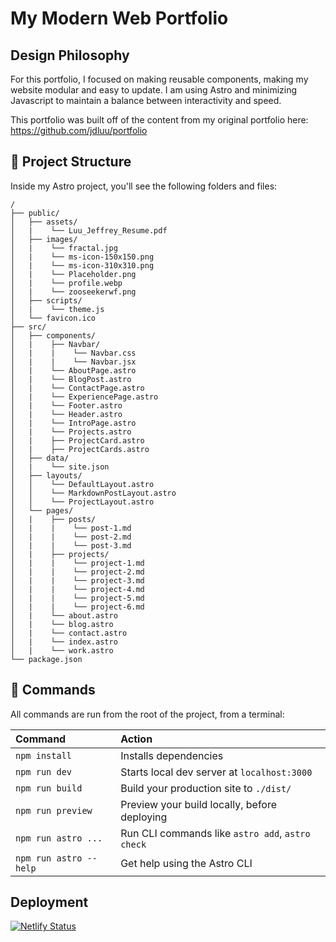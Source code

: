 # My Modern Web Portfolio

## Design Philosophy

For this portfolio, I focused on making reusable components, making my website modular and easy to update. I am using Astro and minimizing Javascript to maintain a balance between interactivity and speed.

This portfolio was built off of the content from my original portfolio here: <https://github.com/jdluu/portfolio>

## 🚀 Project Structure

Inside my Astro project, you'll see the following folders and files:

```
/
├── public/
│   ├── assets/
│   |    └── Luu_Jeffrey_Resume.pdf
│   ├── images/
│   |    └── fractal.jpg
│   |    └── ms-icon-150x150.png
│   |    └── ms-icon-310x310.png
│   |    └── Placeholder.png
│   |    └── profile.webp
│   |    └── zooseekerwf.png
│   ├── scripts/
│   |    └── theme.js
│   └── favicon.ico
├── src/
│   ├── components/
│   |    ├── Navbar/
│   |    |    └── Navbar.css
│   |    |    └── Navbar.jsx
│   |    └── AboutPage.astro
│   |    └── BlogPost.astro
│   |    └── ContactPage.astro
│   |    └── ExperiencePage.astro
│   |    └── Footer.astro
│   |    └── Header.astro
│   |    └── IntroPage.astro
│   |    └── Projects.astro
│   |    ├── ProjectCard.astro
│   |    ├── ProjectCards.astro
│   ├── data/
│   |    └── site.json
│   ├── layouts/
│   │    └── DefaultLayout.astro
│   │    └── MarkdownPostLayout.astro
│   │    └── ProjectLayout.astro
│   └── pages/
│   |    ├── posts/
│   |    |    └── post-1.md
│   |    |    └── post-2.md
│   |    |    └── post-3.md
│   |    ├── projects/
│   |    |    └── project-1.md
│   |    |    └── project-2.md
│   |    |    └── project-3.md
│   |    |    └── project-4.md
│   |    |    └── project-5.md
│   |    |    └── project-6.md
│   |    └── about.astro
│   |    └── blog.astro
│   |    └── contact.astro
│   |    └── index.astro
│   |    └── work.astro
└── package.json
```

## 🧞 Commands

All commands are run from the root of the project, from a terminal:

| Command                | Action                                           |
|:-----------------------|:-------------------------------------------------|
| `npm install`          | Installs dependencies                            |
| `npm run dev`          | Starts local dev server at `localhost:3000`      |
| `npm run build`        | Build your production site to `./dist/`          |
| `npm run preview`      | Preview your build locally, before deploying     |
| `npm run astro ...`    | Run CLI commands like `astro add`, `astro check` |
| `npm run astro --help` | Get help using the Astro CLI                     |

## Deployment

[![Netlify Status](https://api.netlify.com/api/v1/badges/5b79e3ed-5748-4cbd-9609-a93a4967c79e/deploy-status)](https://app.netlify.com/sites/spectacular-basbousa-817044/deploys)
